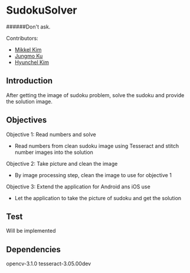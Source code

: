 # SudokuSolver

######Don't ask.

Contributors:

 * [Mikkel Kim](https://github.com/MikkelKim)
 * [Jungmo Ku](https://github.com/suhojm)
 * [Hyunchel Kim](https://github.com/hyunchel)

## Introduction

After getting the image of sudoku problem, solve the sudoku and provide the solution image.

## Objectives

Objective 1: Read numbers and solve

 * Read numbers from clean sudoku image using Tesseract and stitch number images into the solution

Objective 2: Take picture and clean the image

 * By image processing step, clean the image to use for objective 1

Objective 3: Extend the application for Android ans iOS use

 * Let the application to take the picture of sudoku and get the solution



## Test

Will be implemented


## Dependencies

opencv-3.1.0
tesseract-3.05.00dev
